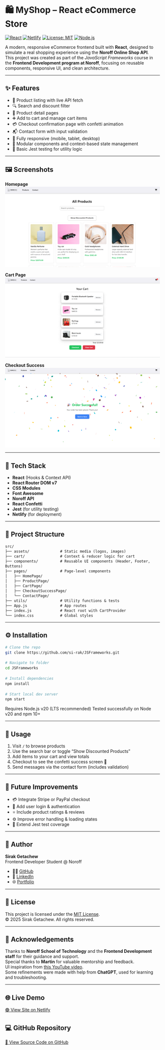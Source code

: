 # 🛍️ MyShop – React eCommerce Store

[![React](https://img.shields.io/badge/React-19.0-blue?logo=react)](https://react.dev/)
[![Netlify](https://img.shields.io/badge/Deployed%20on-Netlify-brightgreen?logo=netlify)](https://ecom-store-js-frameworks.netlify.app)
[![License: MIT](https://img.shields.io/badge/License-MIT-yellow.svg)](LICENSE)
[![Node.js](https://img.shields.io/badge/Node.js-v20-blue?logo=node.js)](https://nodejs.org/)

A modern, responsive eCommerce frontend built with **React**, designed to simulate a real shopping experience using the **Noroff Online Shop API**.  
This project was created as part of the _JavaScript Frameworks_ course in the **Frontend Development program at Noroff**, focusing on reusable components, responsive UI, and clean architecture.

---

## ✨ Features

- 🛒 Product listing with live API fetch
- 🔍 Search and discount filter
- 📄 Product detail pages
- ➕ Add to cart and manage cart items
- 💳 Checkout confirmation page with confetti animation
- 📬 Contact form with input validation
- 📱 Fully responsive (mobile, tablet, desktop)
- 🧩 Modular components and context-based state management
- 🧪 Basic Jest testing for utility logic

---

## 🖼️ Screenshots

**Homepage**  
![Homepage Screenshot](./screenshots/homepage.png)

**Cart Page**  
![Cart Page Screenshot](./screenshots/cart.png)

**Checkout Success**  
![Checkout Success Screenshot](./screenshots/checkout.png)

---

## 🧰 Tech Stack

- **React** (Hooks & Context API)
- **React Router DOM v7**
- **CSS Modules**
- **Font Awesome**
- **Noroff API**
- **React Confetti**
- **Jest** (for utility testing)
- **Netlify** (for deployment)

---

## 📁 Project Structure

```text
src/
├── assets/              # Static media (logos, images)
├── cart/                # Context & reducer logic for cart
├── components/          # Reusable UI components (Header, Footer, Buttons)
├── pages/               # Page-level components
│   ├── HomePage/
│   ├── ProductPage/
│   ├── CartPage/
│   ├── CheckoutSuccessPage/
│   └── ContactPage/
├── utils/               # Utility functions & tests
├── App.js               # App routes
├── index.js             # React root with CartProvider
└── index.css            # Global styles
```

---

## ⚙️ Installation

```bash
# Clone the repo
git clone https://github.com/si-rak/JSFrameworks.git

# Navigate to folder
cd JSFrameworks

# Install dependencies
npm install

# Start local dev server
npm start
```

Requires Node.js v20 (LTS recommended)
Tested successfully on Node v20 and npm 10+

---

## 🧪 Usage

1. Visit `/` to browse products
2. Use the search bar or toggle “Show Discounted Products”
3. Add items to your cart and view totals
4. Checkout to see the confetti success screen 🎉
5. Send messages via the contact form (includes validation)

---

## 🔮 Future Improvements

- 💳 Integrate Stripe or PayPal checkout
- 🔐 Add user login & authentication
- ⭐ Include product ratings & reviews
- ⚙️ Improve error handling & loading states
- 🧪 Extend Jest test coverage

---

## 👤 Author

**Sirak Getachew**  
Frontend Developer Student @ Noroff

- 🧑‍💻 [GitHub](https://github.com/si-rak)
- 💼 [LinkedIn](https://linkedin.com/in/yourprofile)
- 🌐 [Portfolio](https://your-portfolio-link.com)

---

## 📄 License

This project is licensed under the [MIT License](LICENSE).  
© 2025 Sirak Getachew. All rights reserved.

---

## 🙏 Acknowledgements

Thanks to **Noroff School of Technology** and the **Frontend Development staff** for their guidance and support.  
Special thanks to **Martin** for valuable mentorship and feedback.  
UI inspiration from [this YouTube video](https://youtu.be/054qYbsxyXw?si=4MmrgCzNIloRdTVV).  
Some refinements were made with help from **ChatGPT**, used for learning and troubleshooting.

---

## 🌐 Live Demo

[🟢 View Site on Netlify](https://ecom-store-js-frameworks.netlify.app)

## 💻 GitHub Repository

[📂 View Source Code on GitHub](https://github.com/si-rak/ecom-store-js-frameworks-course-assignment)
